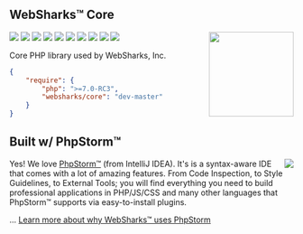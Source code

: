 ## WebSharks™ Core

<img src="https://cdn.websharks-inc.com/websharks/uploads/2013/11/sharks-logo.png" width="150" align="right" />

[![](https://img.shields.io/github/license/websharks/core.svg)](https://github.com/websharks/core/blob/HEAD/LICENSE.txt)
[![](https://img.shields.io/badge/made-w%2F_100%25_pure_awesome_sauce-AB815F.svg?label=made)](http://websharks-inc.com/)
[![](https://img.shields.io/badge/by-WebSharks_Inc.-656598.svg?label=by)](http://www.websharks-inc.com/team/)
[![](https://img.shields.io/github/release/websharks/core.svg?label=latest)](https://github.com/websharks/core/releases)
[![](https://img.shields.io/packagist/v/websharks/core.svg?label=packagist)](https://packagist.org/packages/websharks/core)
[![](https://img.shields.io/github/issues/websharks/core.svg?label=issues)](https://github.com/websharks/core/issues)
[![](https://img.shields.io/github/forks/websharks/core.svg?label=forks)](https://github.com/websharks/core/network)
[![](https://img.shields.io/github/stars/websharks/core.svg?label=stars)](https://github.com/websharks/core/stargazers)
[![](https://img.shields.io/github/downloads/websharks/core/latest/total.svg?label=downloads)](https://github.com/websharks/core/releases)
[![](https://img.shields.io/packagist/dt/websharks/core.svg?label=packagist)](https://packagist.org/packages/websharks/core)

Core PHP library used by WebSharks, Inc.

```json
{
    "require": {
        "php": ">=7.0-RC3",
        "websharks/core": "dev-master"
    }
}
```

## Built w/ PhpStorm™

<img src="https://www.jetbrains.com/phpstorm/documentation/docs/logo_phpstorm.png" align="right" />

Yes! We love [PhpStorm™](https://www.jetbrains.com/phpstorm/) (from IntelliJ IDEA). It's is a syntax-aware IDE that comes with a lot of amazing features. From Code Inspection, to Style Guidelines, to External Tools; you will find everything you need to build professional applications in PHP/JS/CSS and many other languages that PhpStorm™ supports via easy-to-install plugins.

... [Learn more about why WebSharks™ uses PhpStorm](http://www.websharks-inc.com/post/phpstorm/)
